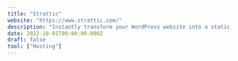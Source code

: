 ```yaml
---
title: "Strattic"
website: "https://www.strattic.com/"
description: "Instantly transform your WordPress website into a static, serverless version of itself with absolutely no change in how you manage it."
date: 2022-10-01T00:00:00.000Z
draft: false
tool: ["Hosting"]
---
```

